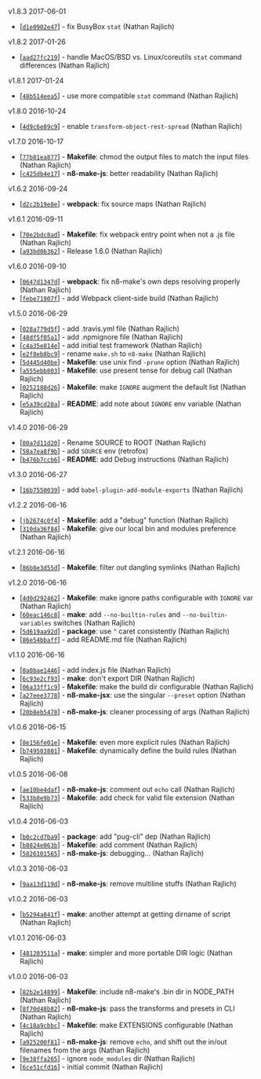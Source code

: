 v1.8.3 2017-06-01

* [[`d1e0902e47`](https://github.com/TooTallNate/n8-make/commit/d1e0902e47)] - fix BusyBox `stat` (Nathan Rajlich)

v1.8.2 2017-01-26

* [[`aad27fc219`](https://github.com/TooTallNate/n8-make/commit/aad27fc219)] - handle MacOS/BSD vs. Linux/coreutils `stat` command differences (Nathan Rajlich)

v1.8.1 2017-01-24

* [[`48b514eea5`](https://github.com/TooTallNate/n8-make/commit/48b514eea5)] - use more compatible `stat` command (Nathan Rajlich)

v1.8.0 2016-10-24

* [[`4d9c6e89c9`](https://github.com/TooTallNate/n8-make/commit/4d9c6e89c9)] - enable `transform-object-rest-spread` (Nathan Rajlich)

v1.7.0 2016-10-17

* [[`77b81ea877`](https://github.com/TooTallNate/n8-make/commit/77b81ea877)] - **Makefile**: chmod the output files to match the input files (Nathan Rajlich)
* [[`c425db4e17`](https://github.com/TooTallNate/n8-make/commit/c425db4e17)] - **n8-make-js**: better readability (Nathan Rajlich)

v1.6.2 2016-09-24

* [[`d2c2b19e8e`](https://github.com/TooTallNate/n8-make/commit/d2c2b19e8e)] - **webpack**: fix source maps (Nathan Rajlich)

v1.6.1 2016-09-11

* [[`70e2bdc8ad`](https://github.com/TooTallNate/n8-make/commit/70e2bdc8ad)] - **Makefile**: fix webpack entry point when not a .js file (Nathan Rajlich)
* [[`a93bd0b362`](https://github.com/TooTallNate/n8-make/commit/a93bd0b362)] - Release 1.6.0 (Nathan Rajlich)

v1.6.0 2016-09-10

* [[`0647d1347d`](https://github.com/TooTallNate/n8-make/commit/0647d1347d)] - **webpack**: fix n8-make's own deps resolving properly (Nathan Rajlich)
* [[`febe71907f`](https://github.com/TooTallNate/n8-make/commit/febe71907f)] - add Webpack client-side build (Nathan Rajlich)

v1.5.0 2016-06-29

* [[`028a779d5f`](https://github.com/TooTallNate/n8-make/commit/028a779d5f)] - add .travis.yml file (Nathan Rajlich)
* [[`48df5f05a1`](https://github.com/TooTallNate/n8-make/commit/48df5f05a1)] - add .npmignore file (Nathan Rajlich)
* [[`c4a35e814e`](https://github.com/TooTallNate/n8-make/commit/c4a35e814e)] - add initial test framework (Nathan Rajlich)
* [[`e2f8eb8bc9`](https://github.com/TooTallNate/n8-make/commit/e2f8eb8bc9)] - rename `make.sh` to `n8-make` (Nathan Rajlich)
* [[`5d445d40be`](https://github.com/TooTallNate/n8-make/commit/5d445d40be)] - **Makefile**: use unix find `-prune` option (Nathan Rajlich)
* [[`a555ebb803`](https://github.com/TooTallNate/n8-make/commit/a555ebb803)] - **Makefile**: use present tense for debug call (Nathan Rajlich)
* [[`0252188d26`](https://github.com/TooTallNate/n8-make/commit/0252188d26)] - **Makefile**: make `IGNORE` augment the default list (Nathan Rajlich)
* [[`e5a39cd28a`](https://github.com/TooTallNate/n8-make/commit/e5a39cd28a)] - **README**: add note about `IGNORE` env variable (Nathan Rajlich)

v1.4.0 2016-06-29

* [[`80a7d11d20`](https://github.com/TooTallNate/n8-make/commit/80a7d11d20)] - Rename SOURCE to ROOT (Nathan Rajlich)
* [[`58a7ea8f9b`](https://github.com/TooTallNate/n8-make/commit/58a7ea8f9b)] - add `SOURCE` env (retrofox)
* [[`b476b7ccb6`](https://github.com/TooTallNate/n8-make/commit/b476b7ccb6)] - **README**: add Debug instructions (Nathan Rajlich)

v1.3.0 2016-06-27

* [[`16b7550039`](https://github.com/TooTallNate/n8-make/commit/16b7550039)] - add `babel-plugin-add-module-exports` (Nathan Rajlich)

v1.2.2 2016-06-16

* [[`jb2674c0f4`](https://github.com/TooTallNate/n8-make/commit/bb2674c0f4)] - **Makefile**: add a "debug" function (Nathan Rajlich)
* [[`310da36f84`](https://github.com/TooTallNate/n8-make/commit/310da36f84)] - **Makefile**: give our local bin and modules preference (Nathan Rajlich)

v1.2.1 2016-06-16

* [[`86b8e3d55d`](https://github.com/TooTallNate/n8-make/commit/86b8e3d55d)] - **Makefile**: filter out dangling symlinks (Nathan Rajlich)

v1.2.0 2016-06-16

* [[`4d0d292462`](https://github.com/TooTallNate/n8-make/commit/4d0d292462)] - **Makefile**: make ignore paths configurable with `IGNORE` var (Nathan Rajlich)
* [[`60eac146c8`](https://github.com/TooTallNate/n8-make/commit/60eac146c8)] - **make**: add `--no-builtin-rules` and `--no-builtin-variables` switches (Nathan Rajlich)
* [[`5d619aa92d`](https://github.com/TooTallNate/n8-make/commit/5d619aa92d)] - **package**: use `^` caret consistently (Nathan Rajlich)
* [[`86e54bbaff`](https://github.com/TooTallNate/n8-make/commit/86e54bbaff)] - add README.md file (Nathan Rajlich)

v1.1.0 2016-06-16

* [[`8a0bae1446`](https://github.com/TooTallNate/n8-make/commit/8a0bae1446)] - add index.js file (Nathan Rajlich)
* [[`6c93e2cf93`](https://github.com/TooTallNate/n8-make/commit/6c93e2cf93)] - **make**: don't export DIR (Nathan Rajlich)
* [[`06a33ff1c9`](https://github.com/TooTallNate/n8-make/commit/06a33ff1c9)] - **Makefile**: make the build dir configurable (Nathan Rajlich)
* [[`a27eee3778`](https://github.com/TooTallNate/n8-make/commit/a27eee3778)] - **n8-make-jsx**: use the singular `--preset` option (Nathan Rajlich)
* [[`20b8eb5478`](https://github.com/TooTallNate/n8-make/commit/20b8eb5478)] - **n8-make-js**: cleaner processing of args (Nathan Rajlich)

v1.0.6 2016-06-15

* [[`8e156fe01e`](https://github.com/TooTallNate/n8-make/commit/8e156fe01e)] - **Makefile**: even more explicit rules (Nathan Rajlich)
* [[`b749503801`](https://github.com/TooTallNate/n8-make/commit/b749503801)] - **Makefile**: dynamically define the build rules (Nathan Rajlich)

v1.0.5 2016-06-08

* [[`ae10be4daf`](https://github.com/TooTallNate/n8-make/commit/ae10be4daf)] - **n8-make-js**: comment out `echo` call (Nathan Rajlich)
* [[`533b8e9b73`](https://github.com/TooTallNate/n8-make/commit/533b8e9b73)] - **Makefile**: add check for valid file extension (Nathan Rajlich)

v1.0.4 2016-06-03

* [[`b0c2cd7ba9`](https://github.com/TooTallNate/n8-make/commit/b0c2cd7ba9)] - **package**: add "pug-cli" dep (Nathan Rajlich)
* [[`b8824e063b`](https://github.com/TooTallNate/n8-make/commit/b8824e063b)] - **Makefile**: add comment (Nathan Rajlich)
* [[`5826101565`](https://github.com/TooTallNate/n8-make/commit/5826101565)] - **n8-make-js**: debugging... (Nathan Rajlich)

v1.0.3 2016-06-03

* [[`9aa13d119d`](https://github.com/TooTallNate/n8-make/commit/9aa13d119d)] - **n8-make-js**: remove multiline stuffs (Nathan Rajlich)

v1.0.2 2016-06-03

* [[`b5294a841f`](https://github.com/TooTallNate/n8-make/commit/b5294a841f)] - **make**: another attempt at getting dirname of script (Nathan Rajlich)

v1.0.1 2016-06-03

* [[`481203511a`](https://github.com/TooTallNate/n8-make/commit/481203511a)] - **make**: simpler and more portable DIR logic (Nathan Rajlich)

v1.0.0 2016-06-03

* [[`82b2e14899`](https://github.com/TooTallNate/n8-make/commit/82b2e14899)] - **Makefile**: include n8-make's .bin dir in NODE_PATH (Nathan Rajlich)
* [[`8f70d48b82`](https://github.com/TooTallNate/n8-make/commit/8f70d48b82)] - **n8-make-js**: pass the transforms and presets in CLI (Nathan Rajlich)
* [[`4c18a9cbbc`](https://github.com/TooTallNate/n8-make/commit/4c18a9cbbc)] - **Makefile**: make EXTENSIONS configurable (Nathan Rajlich)
* [[`a925200f81`](https://github.com/TooTallNate/n8-make/commit/a925200f81)] - **n8-make-js**: remove `echo`, and shift out the in/out filenames from the args (Nathan Rajlich)
* [[`9e38ffa265`](https://github.com/TooTallNate/n8-make/commit/9e38ffa265)] - ignore `node_modules` dir (Nathan Rajlich)
* [[`6ce51cfd16`](https://github.com/TooTallNate/n8-make/commit/6ce51cfd16)] - initial commit (Nathan Rajlich)
